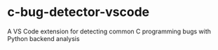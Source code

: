 # c-bug-detector-vscode
A VS Code extension for detecting common C programming bugs with Python backend analysis
